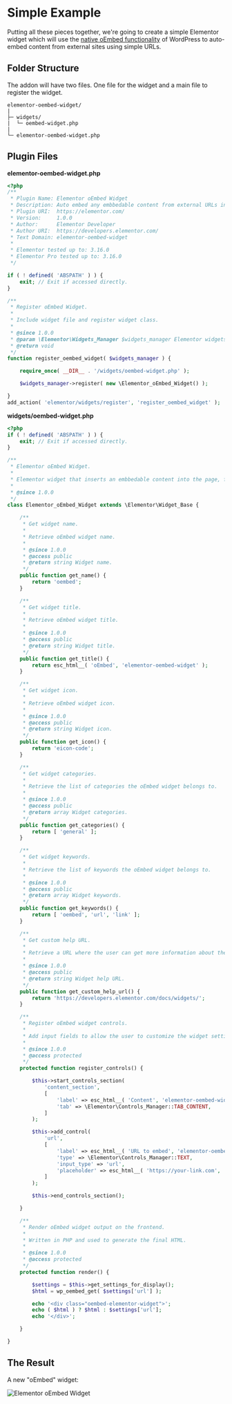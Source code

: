 # Simple Example

<Badge type="tip" vertical="top" text="Elementor Core" /> <Badge type="warning" vertical="top" text="Intermediate" />

Putting all these pieces together, we're going to create a simple Elementor widget which will use the [native oEmbed functionality](https://developer.wordpress.org/reference/functions/wp_oembed_get/) of WordPress to auto-embed content from external sites using simple URLs.

## Folder Structure

The addon will have two files. One file for the widget and a main file to register the widget.

```
elementor-oembed-widget/
|
├─ widgets/
|  └─ oembed-widget.php
|
└─ elementor-oembed-widget.php
```

## Plugin Files

**elementor-oembed-widget.php**

```php
<?php
/**
 * Plugin Name: Elementor oEmbed Widget
 * Description: Auto embed any embbedable content from external URLs into Elementor.
 * Plugin URI:  https://elementor.com/
 * Version:     1.0.0
 * Author:      Elementor Developer
 * Author URI:  https://developers.elementor.com/
 * Text Domain: elementor-oembed-widget
 *
 * Elementor tested up to: 3.16.0
 * Elementor Pro tested up to: 3.16.0
 */

if ( ! defined( 'ABSPATH' ) ) {
	exit; // Exit if accessed directly.
}

/**
 * Register oEmbed Widget.
 *
 * Include widget file and register widget class.
 *
 * @since 1.0.0
 * @param \Elementor\Widgets_Manager $widgets_manager Elementor widgets manager.
 * @return void
 */
function register_oembed_widget( $widgets_manager ) {

	require_once( __DIR__ . '/widgets/oembed-widget.php' );

	$widgets_manager->register( new \Elementor_oEmbed_Widget() );

}
add_action( 'elementor/widgets/register', 'register_oembed_widget' );
```

**widgets/oembed-widget.php**

```php
<?php
if ( ! defined( 'ABSPATH' ) ) {
	exit; // Exit if accessed directly.
}

/**
 * Elementor oEmbed Widget.
 *
 * Elementor widget that inserts an embbedable content into the page, from any given URL.
 *
 * @since 1.0.0
 */
class Elementor_oEmbed_Widget extends \Elementor\Widget_Base {

	/**
	 * Get widget name.
	 *
	 * Retrieve oEmbed widget name.
	 *
	 * @since 1.0.0
	 * @access public
	 * @return string Widget name.
	 */
	public function get_name() {
		return 'oembed';
	}

	/**
	 * Get widget title.
	 *
	 * Retrieve oEmbed widget title.
	 *
	 * @since 1.0.0
	 * @access public
	 * @return string Widget title.
	 */
	public function get_title() {
		return esc_html__( 'oEmbed', 'elementor-oembed-widget' );
	}

	/**
	 * Get widget icon.
	 *
	 * Retrieve oEmbed widget icon.
	 *
	 * @since 1.0.0
	 * @access public
	 * @return string Widget icon.
	 */
	public function get_icon() {
		return 'eicon-code';
	}

	/**
	 * Get widget categories.
	 *
	 * Retrieve the list of categories the oEmbed widget belongs to.
	 *
	 * @since 1.0.0
	 * @access public
	 * @return array Widget categories.
	 */
	public function get_categories() {
		return [ 'general' ];
	}

	/**
	 * Get widget keywords.
	 *
	 * Retrieve the list of keywords the oEmbed widget belongs to.
	 *
	 * @since 1.0.0
	 * @access public
	 * @return array Widget keywords.
	 */
	public function get_keywords() {
		return [ 'oembed', 'url', 'link' ];
	}

	/**
	 * Get custom help URL.
	 *
	 * Retrieve a URL where the user can get more information about the widget.
	 *
	 * @since 1.0.0
	 * @access public
	 * @return string Widget help URL.
	 */
	public function get_custom_help_url() {
		return 'https://developers.elementor.com/docs/widgets/';
	}

	/**
	 * Register oEmbed widget controls.
	 *
	 * Add input fields to allow the user to customize the widget settings.
	 *
	 * @since 1.0.0
	 * @access protected
	 */
	protected function register_controls() {

		$this->start_controls_section(
			'content_section',
			[
				'label' => esc_html__( 'Content', 'elementor-oembed-widget' ),
				'tab' => \Elementor\Controls_Manager::TAB_CONTENT,
			]
		);

		$this->add_control(
			'url',
			[
				'label' => esc_html__( 'URL to embed', 'elementor-oembed-widget' ),
				'type' => \Elementor\Controls_Manager::TEXT,
				'input_type' => 'url',
				'placeholder' => esc_html__( 'https://your-link.com', 'elementor-oembed-widget' ),
			]
		);

		$this->end_controls_section();

	}

	/**
	 * Render oEmbed widget output on the frontend.
	 *
	 * Written in PHP and used to generate the final HTML.
	 *
	 * @since 1.0.0
	 * @access protected
	 */
	protected function render() {

		$settings = $this->get_settings_for_display();
		$html = wp_oembed_get( $settings['url'] );

		echo '<div class="oembed-elementor-widget">';
		echo ( $html ) ? $html : $settings['url'];
		echo '</div>';

	}

}
```

## The Result

A new "oEmbed" widget:

<img :src="$withBase('/assets/img/elementor-widget-oembed.png')" alt="Elementor oEmbed Widget">

